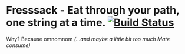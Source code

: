 # Fresssack - Eat through your path, one string at a time. [![Build Status](https://travis-ci.org/badboy/fresssack.svg?branch=master)](https://travis-ci.org/badboy/fresssack)

Why? Because omnomnom *(…and maybe a little bit too much Mate consume)*

